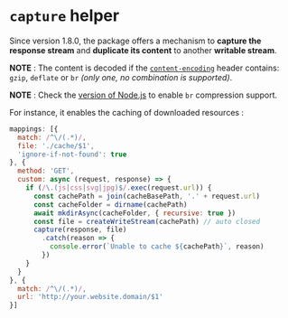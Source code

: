 # `capture` helper

Since version 1.8.0, the package offers a mechanism to **capture the response stream** and **duplicate its content** to another **writable stream**.

**NOTE** : The content is decoded if the [`content-encoding`](https://developer.mozilla.org/en-US/docs/Web/HTTP/Headers/Content-Encoding) header contains: `gzip`, `deflate` or `br` *(only one, no combination is supported)*.

**NOTE** : Check the [version of Node.js](https://nodejs.org/api/zlib.html#zlib_class_zlib_brotlicompress) to enable `br` compression support.

For instance, it enables the caching of downloaded resources :

```JavaScript
mappings: [{
  match: /^\/(.*)/,
  file: './cache/$1',
  'ignore-if-not-found': true
}, {
  method: 'GET',
  custom: async (request, response) => {
    if (/\.(js|css|svg|jpg)$/.exec(request.url)) {
      const cachePath = join(cacheBasePath, '.' + request.url)
      const cacheFolder = dirname(cachePath)
      await mkdirAsync(cacheFolder, { recursive: true })
      const file = createWriteStream(cachePath) // auto closed
      capture(response, file)
        .catch(reason => {
          console.error(`Unable to cache ${cachePath}`, reason)
        })
    }
  }
}, {
  match: /^\/(.*)/,
  url: 'http://your.website.domain/$1'
}]
```


